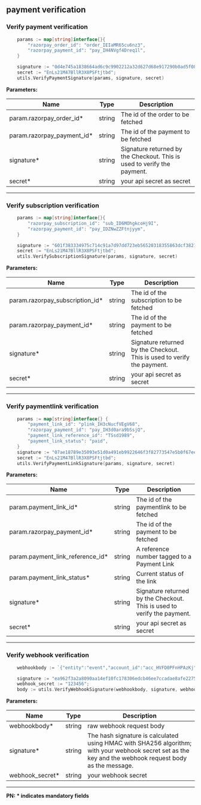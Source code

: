 ## payment verification


### Verify payment verification

```go
	params := map[string]interface{}{
		"razorpay_order_id": "order_IEIaMR65cu6nz3",
		"razorpay_payment_id": "pay_IH4NVgf4Dreq1l",
    }

    signature := "0d4e745a1838664ad6c9c9902212a32d627d68e917290b0ad5f08ff4561bc50f";
    secret := "EnLs21M47BllR3X8PSFtjtbd";
	utils.VerifyPaymentSignature(params, signature, secret)
```

**Parameters:**


| Name  | Type      | Description                                      |
|-------|-----------|--------------------------------------------------|
| param.razorpay_order_id*  | string | The id of the order to be fetched  |
| param.razorpay_payment_id*    | string | The id of the payment to be fetched |
| signature* | string   | Signature returned by the Checkout. This is used to verify the payment. |
| secret* | string   | your api secret as secret |

-------------------------------------------------------------------------------------------------------
### Verify subscription verification

```go
	params := map[string]interface{}{
		"razorpay_subscription_id": "sub_ID6MOhgkcoHj9I",
		"razorpay_payment_id": "pay_IDZNwZZFtnjyym",
    }

    signature := "601f383334975c714c91a7d97dd723eb56520318355863dcf3821c0d07a17693";
    secret := "EnLs21M47BllR3X8PSFtjtbd";
	utils.VerifySubscriptionSignature(params, signature, secret)
```

**Parameters:**


| Name  | Type      | Description                                      |
|-------|-----------|--------------------------------------------------|
| param.razorpay_subscription_id*  | string | The id of the subscription to be fetched  |
| param.razorpay_payment_id*    | string | The id of the payment to be fetched |
| signature* | string   | Signature returned by the Checkout. This is used to verify the payment. |
| secret* | string   | your api secret as secret |

-------------------------------------------------------------------------------------------------------
### Verify paymentlink verification

```go
	params := map[string]interface{} {
		"payment_link_id": "plink_IH3cNucfVEgV68",
		"razorpay_payment_id": "pay_IH3d0ara9bSsjQ",
		"payment_link_reference_id": "TSsd1989",
		"payment_link_status": "paid",
	}
    signature := "07ae18789e35093e51d0a491eb9922646f3f82773547e5b0f67ee3f2d3bf7d5b";
    secret := "EnLs21M47BllR3X8PSFtjtbd";
	utils.VerifyPaymentLinkSignature(params, signature, secret)
```

**Parameters:**


| Name  | Type      | Description                                      |
|-------|-----------|--------------------------------------------------|
| param.payment_link_id*  | string | The id of the paymentlink to be fetched  |
| param.razorpay_payment_id*  | string | The id of the payment to be fetched  |
| param.payment_link_reference_id*  | string |  A reference number tagged to a Payment Link |
| param.payment_link_status*  | string | Current status of the link  |
| signature* | string   | Signature returned by the Checkout. This is used to verify the payment. |
| secret* | string   | your api secret as secret |

-------------------------------------------------------------------------------------------------------

### Verify webhook verification

```go
	webhookbody := `{"entity":"event","account_id":"acc_HVFD0PFnHPAzKj","event":"payment.authorized","contains":["payment"],"payload":{"payment":{"entity":{"id":"pay_JUEM4c0pSLpFEW","entity":"payment","amount":12300,"currency":"INR","status":"authorized","order_id":"order_JUELuT6cFaHkvd","invoice_id":null,"international":false,"method":"netbanking","amount_refunded":0,"refund_status":null,"captured":false,"description":"#JUELZ1z1EC0pwi","card_id":null,"bank":"SBIN","wallet":null,"vpa":null,"email":"prathmesh.bijjargi@razorpay.com","contact":"+917411714931","notes":[],"fee":null,"tax":null,"error_code":null,"error_description":null,"error_source":null,"error_step":null,"error_reason":null,"acquirer_data":{"bank_transaction_id":"6416615"},"created_at":1652339804}}},"created_at":1652339806}`;

    signature := "ea962f3a2a8090aa14ef10fc178306edcb46ee7ccadae8afe2275cda26f3d2a6";
    webhook_secret := "123456";
	body := utils.VerifyWebhookSignature(webhookbody, signature, webhook_secret)
```

**Parameters:**


| Name  | Type      | Description                                      |
|-------|-----------|--------------------------------------------------|
| webhookbody*  | string | raw webhook request body  |
| signature*  | string | The hash signature is calculated using HMAC with SHA256 algorithm; with your webhook secret set as the key and the webhook request body as the message.  |
| webhook_secret* | string   | your webhook secret |

-------------------------------------------------------------------------------------------------------


**PN: * indicates mandatory fields**
<br>
<br>